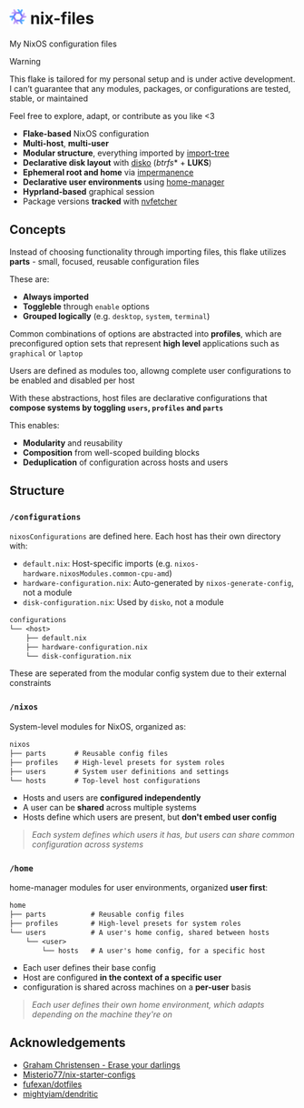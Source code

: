 # <img src="https://raw.githubusercontent.com/Different-Name/nix-files/master/assets/nixoscolorful.svg" height=26> nix-files

My NixOS configuration files

> [!WARNING]
> This flake is tailored for my personal setup and is under active development. I can’t guarantee that any modules, packages, or configurations are tested, stable, or maintained
> 
> Feel free to explore, adapt, or contribute as you like <3

- **Flake-based** NixOS configuration
- **Multi-host**, **multi-user**
- **Modular structure**, everything imported by [import-tree](https://github.com/vic/import-tree)
- **Declarative disk layout** with [disko](https://github.com/nix-community/disko) (*btrfs** + **LUKS**)
- **Ephemeral root and home** via [impermanence](https://github.com/nix-community/impermanence)
- **Declarative user environments** using [home-manager](https://github.com/nix-community/home-manager)
- **Hyprland-based** graphical session
- Package versions **tracked** with [nvfetcher](https://github.com/berberman/nvfetcher)

## Concepts

Instead of choosing functionality through importing files, this flake utilizes **parts** - small, focused, reusable configuration files

These are:

- **Always imported**
- **Toggleble** through `enable` options
- **Grouped logically** (e.g. `desktop`, `system`, `terminal`)

Common combinations of options are abstracted into **profiles**, which are preconfigured option sets that represent **high level** applications such as `graphical` or `laptop`

Users are defined as modules too, allowng complete user configurations to be enabled and disabled per host

With these abstractions, host files are declarative configurations that **compose systems by toggling `users`, `profiles` and `parts`**

This enables:

- **Modularity** and reusability
- **Composition** from well-scoped building blocks
- **Deduplication** of configuration across hosts and users

## Structure

### `/configurations`

`nixosConfigurations` are defined here. Each host has their own directory with:

- `default.nix`: Host-specific imports (e.g. `nixos-hardware.nixosModules.common-cpu-amd`)
- `hardware-configuration.nix`: Auto-generated by `nixos-generate-config`, not a module
- `disk-configuration.nix`: Used by `disko`, not a module

```
configurations
└── <host>
    ├── default.nix
    ├── hardware-configuration.nix
    └── disk-configuration.nix
```

These are seperated from the modular config system due to their external constraints

### `/nixos`

System-level modules for NixOS, organized as:

```
nixos
├── parts       # Reusable config files
├── profiles    # High-level presets for system roles
├── users       # System user definitions and settings
└── hosts       # Top-level host configurations
```

- Hosts and users are **configured independently**
- A user can be **shared** across multiple systems
- Hosts define which users are present, but **don't embed user config**

> *Each system defines which users it has, but users can share common configuration across systems*

### `/home`

home-manager modules for user environments, organized **user first**:

```
home
├── parts           # Reusable config files
├── profiles        # High-level presets for system roles
└── users           # A user's home config, shared between hosts
    └── <user>
        └── hosts   # A user's home config, for a specific host
```

- Each user defines their base config
- Host are configured **in the context of a specific user**
- configuration is shared across machines on a **per-user** basis

> *Each user defines their own home environment, which adapts depending on the machine they're on*

## Acknowledgements

- [Graham Christensen - Erase your darlings](https://grahamc.com/blog/erase-your-darlings/)
- [Misterio77/nix-starter-configs](https://github.com/Misterio77/nix-starter-configs)
- [fufexan/dotfiles](https://github.com/fufexan/dotfiles)
- [mightyiam/dendritic](https://github.com/mightyiam/dendritic)